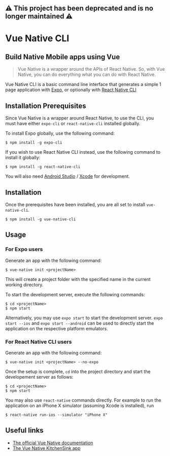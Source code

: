 ## ⚠️ This project has been deprecated and is no longer maintained ⚠️

# Vue Native CLI

## Build Native Mobile apps using Vue

> Vue Native is a wrapper around the APIs of React Native. So, with Vue Native, you can do everything what you can do with React Native.

Vue Native CLI is a basic command line interface that generates a simple 1 page application with [Expo](https://docs.expo.io/versions/latest/workflow/expo-cli/), or optionally with [React Native CLI](https://github.com/react-native-community/cli)

## Installation Prerequisites

Since Vue Native is a wrapper around React Native, to use the CLI, you must have either `expo-cli` or `react-native-cli` installed globally.

To install Expo globally, use the following command:

```
$ npm install -g expo-cli
```

If you wish to use React Native CLI instead, use the following command to install it globally:

```
$ npm install -g react-native-cli
```

You will also need [Android Studio](https://developer.android.com/studio) / [Xcode](https://developer.apple.com/xcode/) for development.

## Installation

Once the prerequisites have been installed, you are all set to install `vue-native-cli`.

```
$ npm install -g vue-native-cli
```

## Usage

### For Expo users

Generate an app with the following command:

```
$ vue-native init <projectName>
```

This will create a project folder with the specified name in the current working directory.

To start the development server, execute the following commands:

```
$ cd <projectName>
$ npm start
```

Alternatively, you may use `expo start` to start the development server.
`expo start --ios` and `expo start --android` can be used to directly start the application on the respective platform emulators.

### For React Native CLI users

Generate an app with the following command:

```
$ vue-native init <projectName> --no-expo
```

Once the setup is complete, `cd` into the project directory and start the developement server as follows:

```
$ cd <projectName>
$ npm start
```

You may also use `react-native` commands directly. For example to run the application on an iPhone X simulator (assuming Xcode is installed), run

```
$ react-native run-ios --simulator "iPhone X"
```

## Useful links

- [The official Vue Native documentation](https://vue-native.io/docs/installation.html)
- [The Vue Native KitchenSink app](https://github.com/GeekyAnts/KitchenSink-Vue-Native)
